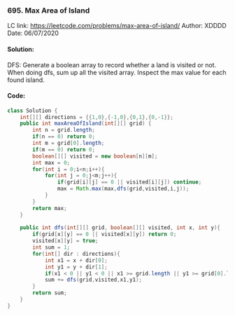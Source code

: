 ### 695. Max Area of Island
LC link: https://leetcode.com/problems/max-area-of-island/
Author: XDDDD
Date: 06/07/2020

#### Solution:
DFS: Generate a boolean array to record whether a land is visited or not. When doing dfs, sum up all the visited array. Inspect the max value for each found island.

#### Code:
```Java
class Solution {
    int[][] directions = {{1,0},{-1,0},{0,1},{0,-1}};
    public int maxAreaOfIsland(int[][] grid) {
        int n = grid.length;
        if(n == 0) return 0;
        int m = grid[0].length;
        if(m == 0) return 0;
        boolean[][] visited = new boolean[n][m];
        int max = 0;
        for(int i = 0;i<n;i++){
            for(int j = 0;j<m;j++){
                if(grid[i][j] == 0 || visited[i][j]) continue;
                max = Math.max(max,dfs(grid,visited,i,j));
            }
        }
        return max;
    }
    
    public int dfs(int[][] grid, boolean[][] visited, int x, int y){
        if(grid[x][y] == 0 || visited[x][y]) return 0;
        visited[x][y] = true;
        int sum = 1;
        for(int[] dir : directions){
            int x1 = x + dir[0];
            int y1 = y + dir[1];
            if(x1 < 0 || y1 < 0 || x1 >= grid.length || y1 >= grid[0].length) continue;
            sum += dfs(grid,visited,x1,y1);
        }
        return sum;
    }
}
```

